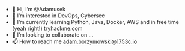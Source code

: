- 👋 Hi, I’m @Adamusek
- 👀 I’m interested in DevOps, Cybersec
- 🌱 I’m currently learning Python, Java, Docker, AWS and in free time (yeah right!) tryhackme.com
- 💞️ I’m looking to collaborate on ...
- 📫 How to reach me adam.borzymowski@1753c.io
